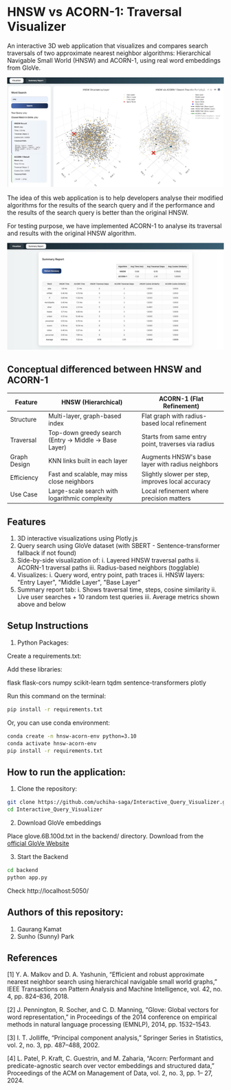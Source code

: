 # HNSW vs ACORN-1: Traversal Visualizer

An interactive 3D web application that visualizes and compares search traversals of two approximate nearest neighbor algorithms: Hierarchical Navigable Small World (HNSW) and ACORN-1, using real word embeddings from GloVe.

<p align="center">
   <img src="docs/assets/HNSW vs ACORN-1 visualization.jpg" width="650" alt="HNSW vs ACORN-1 search traversal"/>
</p>

The idea of this web application is to help developers analyse their modified algorithms for the results of the search query and if the performance and the results of the search query is better than the original HNSW.

For testing purpose, we have implemented ACORN-1 to analyse its traversal and results with the original HNSW algorithm.

<p align="center">
   <img src="docs/assets/Report.jpg" width="650" alt="Summary Report Table"/>
</p>

## Conceptual differenced between HNSW and ACORN-1

| Feature        | HNSW (Hierarchical)                                   | ACORN-1 (Flat Refinement)                              |
|----------------|--------------------------------------------------------|--------------------------------------------------------|
| Structure      | Multi-layer, graph-based index                         | Flat graph with radius-based local refinement          |
| Traversal      | Top-down greedy search (Entry → Middle → Base Layer)  | Starts from same entry point, traverses via radius     |
| Graph Design   | KNN links built in each layer                          | Augments HNSW's base layer with radius neighbors       |
| Efficiency     | Fast and scalable, may miss close neighbors            | Slightly slower per step, improves local accuracy      |
| Use Case       | Large-scale search with logarithmic complexity         | Local refinement where precision matters               |

## Features

1. 3D interactive visualizations using Plotly.js
2. Query search using GloVe dataset (with SBERT - Sentence-transformer fallback if not found)
3. Side-by-side visualization of:
   i. Layered HNSW traversal paths
   ii. ACORN-1 traversal paths
   iii. Radius-based neighbors (togglable)
4. Visualizes:
   i. Query word, entry point, path traces
   ii. HNSW layers: "Entry Layer", "Middle Layer", "Base Layer"
5. Summary report tab:
   i. Shows traversal time, steps, cosine similarity
   ii. Live user searches + 10 random test queries
   iii. Average metrics shown above and below

## Setup Instructions

1. Python Packages:

Create a requirements.txt:

Add these libraries:

flask
flask-cors
numpy
scikit-learn
tqdm
sentence-transformers
plotly

Run this command on the terminal:

```bash
pip install -r requirements.txt
```

Or, you can use conda environment:

```bash
conda create -n hnsw-acorn-env python=3.10
conda activate hnsw-acorn-env
pip install -r requirements.txt
```

## How to run the application:

1. Clone the repository:

```bash
git clone https://github.com/uchiha-saga/Interactive_Query_Visualizer.git
cd Interactive_Query_Visualizer
```

2. Download GloVe embeddings

Place glove.6B.100d.txt in the backend/ directory.
Download from the [official GloVe Website](https://nlp.stanford.edu/projects/glove/)

3. Start the Backend

```bash
cd backend
python app.py
```
Check http://localhost:5050/

## Authors of this repository:
1. Gaurang Kamat
2. Sunho (Sunny) Park


## References 

[1] Y. A. Malkov and D. A. Yashunin, “Efficient and robust approximate
nearest neighbor search using hierarchical navigable small world graphs,”
IEEE Transactions on Pattern Analysis and Machine Intelligence, vol. 42,
no. 4, pp. 824–836, 2018.

[2] J. Pennington, R. Socher, and C. D. Manning, “Glove: Global vectors for
word representation,” in Proceedings of the 2014 conference on empirical
methods in natural language processing (EMNLP), 2014, pp. 1532–1543.

[3] I. T. Jolliffe, “Principal component analysis,” Springer Series in Statistics,
vol. 2, no. 3, pp. 487–488, 2002.

[4] L. Patel, P. Kraft, C. Guestrin, and M. Zaharia, “Acorn: Performant and
predicate-agnostic search over vector embeddings and structured data,”
Proceedings of the ACM on Management of Data, vol. 2, no. 3, pp. 1–
27, 2024.
